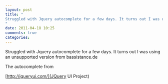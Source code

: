 ```yaml
---
layout: post
title: "
Struggled with Jquery autocomplete for a few days. It turns out I was using an unsupported version from bassistance.de
"
date: 2011-04-18 10:25
comments: true
categories: 
---
```


Struggled with Jquery autocomplete for a few days. It turns out I was using an unsupported version from bassistance.de


The autocomplete from  

[http://jqueryui.com/](JQuery UI Project)

